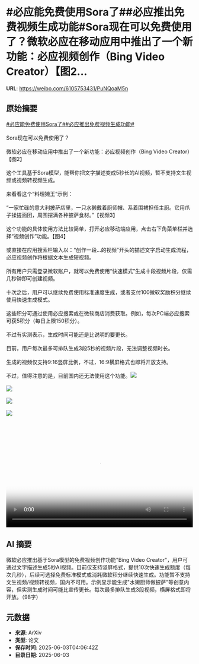 # #必应能免费使用Sora了##必应推出免费视频生成功能#Sora现在可以免费使用了？微软必应在移动应用中推出了一个新功能：必应视频创作（Bing Video Creator）【图2...

**URL**: https://weibo.com/6105753431/PuNQoaM5n

## 原始摘要

<a href="https://m.weibo.cn/search?containerid=231522type%3D1%26t%3D10%26q%3D%23%E5%BF%85%E5%BA%94%E8%83%BD%E5%85%8D%E8%B4%B9%E4%BD%BF%E7%94%A8Sora%E4%BA%86%23&amp;extparam=%23%E5%BF%85%E5%BA%94%E8%83%BD%E5%85%8D%E8%B4%B9%E4%BD%BF%E7%94%A8Sora%E4%BA%86%23" data-hide=""><span class="surl-text">#必应能免费使用Sora了#</span></a><a href="https://m.weibo.cn/search?containerid=231522type%3D1%26t%3D10%26q%3D%23%E5%BF%85%E5%BA%94%E6%8E%A8%E5%87%BA%E5%85%8D%E8%B4%B9%E8%A7%86%E9%A2%91%E7%94%9F%E6%88%90%E5%8A%9F%E8%83%BD%23&amp;extparam=%23%E5%BF%85%E5%BA%94%E6%8E%A8%E5%87%BA%E5%85%8D%E8%B4%B9%E8%A7%86%E9%A2%91%E7%94%9F%E6%88%90%E5%8A%9F%E8%83%BD%23" data-hide=""><span class="surl-text">#必应推出免费视频生成功能#</span></a><br><br>Sora现在可以免费使用了？<br><br>微软必应在移动应用中推出了一个新功能：必应视频创作（Bing Video Creator）【图2】<br><br>这个工具基于Sora模型，能帮你把文字描述变成5秒长的AI视频，暂不支持文生视频或视频转视频生成。<br><br>来看看这个“料理獭王”示例：<br><br>“一家忙碌的意大利披萨店里，一只水獭戴着厨师帽、系着围裙担任主厨。它用爪子揉搓面团，周围摆满各种披萨食材。”【视频3】<br><br>这个功能的具体使用方法比较简单，打开必应移动端应用，点击右下角菜单栏并选择“视频创作”功能。【图4】<br><br>或直接在应用搜索栏输入以：“创作一段...的视频”开头的描述文字启动生成流程，必应视频创作将根据文本生成短视频。<br><br>所有用户只需登录微软账户，就可以免费使用“快速模式”生成十段视频片段，仅需几秒钟即可创建视频。<br><br>十次之后，用户可以继续免费使用标准速度生成，或者支付100微软奖励积分继续使用快速生成模式。<br><br>这些积分可通过使用必应搜索或在微软商店消费获取。例如，每次PC端必应搜索可获5积分（每日上限150积分）。<br><br>不过有实测表示，生成时间可能还是比说明的要更长。<br><br>目前，用户每次最多可排队生成3段5秒的视频片段，无法调整视频时长。<br><br>生成的视频仅支持9:16竖屏比例，不过，16:9横屏格式也即将开放支持。<br><br>不过，值得注意的是，目前国内还无法使用这个功能。<img style="" src="https://tvax3.sinaimg.cn/large/006Fd7o3ly1i21zjj8th1j30zk0k0glm.jpg" referrerpolicy="no-referrer"><br><br><img style="" src="https://tvax4.sinaimg.cn/large/006Fd7o3ly1i21zipm7dgj30no0fs472.jpg" referrerpolicy="no-referrer"><br><br><img style="" src="https://tvax3.sinaimg.cn/large/006Fd7o3ly1i21zjemqaej30dc0nqdgp.jpg" referrerpolicy="no-referrer"><br><br><img style="" src="https://tvax2.sinaimg.cn/large/006Fd7o3ly1i21ziwrdvpj30no0fsdko.jpg" referrerpolicy="no-referrer"><br><br><br clear="both"><div style="clear: both"></div><video controls="controls" poster="https://tvax3.sinaimg.cn/orj480/006Fd7o3ly1i21zjildmdj30zk0k0glm.jpg" style="width: 100%"><source src="https://f.video.weibocdn.com/o0/UPejJM2Olx08oKr3GvzO01041200efzJ0E010.mp4?label=mp4_720p&amp;template=1280x720.25.0&amp;ori=0&amp;ps=1CwnkDw1GXwCQx&amp;Expires=1748927169&amp;ssig=uk3ifNNcBP&amp;KID=unistore,video"><source src="https://f.video.weibocdn.com/o0/6LGpPuOelx08oKr3P6UM010412007DRx0E010.mp4?label=mp4_hd&amp;template=852x480.25.0&amp;ori=0&amp;ps=1CwnkDw1GXwCQx&amp;Expires=1748927169&amp;ssig=JzDDA0hc1o&amp;KID=unistore,video"><source src="https://f.video.weibocdn.com/o0/Mlh8qa6Glx08oKr2yQ3S010412004Wnw0E010.mp4?label=mp4_ld&amp;template=640x360.25.0&amp;ori=0&amp;ps=1CwnkDw1GXwCQx&amp;Expires=1748927169&amp;ssig=3bOqL22y5j&amp;KID=unistore,video"><p>视频无法显示，请前往<a href="https://video.weibo.com/show?fid=1034%3A5173413925552207" target="_blank" rel="noopener noreferrer">微博视频</a>观看。</p></video>

## AI 摘要

微软必应推出基于Sora模型的免费视频创作功能"Bing Video Creator"，用户可通过文字描述生成5秒AI视频。目前仅支持竖屏格式，提供10次快速生成额度（每次几秒），后续可选择免费标准模式或消耗微软积分继续快速生成。功能暂不支持文生视频/视频转视频，国内不可用。示例显示能生成"水獭厨师做披萨"等创意内容，但实测生成时间可能比宣传更长。每次最多排队生成3段视频，横屏格式即将开放。（98字）

## 元数据

- **来源**: ArXiv
- **类型**: 论文
- **保存时间**: 2025-06-03T04:06:42Z
- **目录日期**: 2025-06-03
